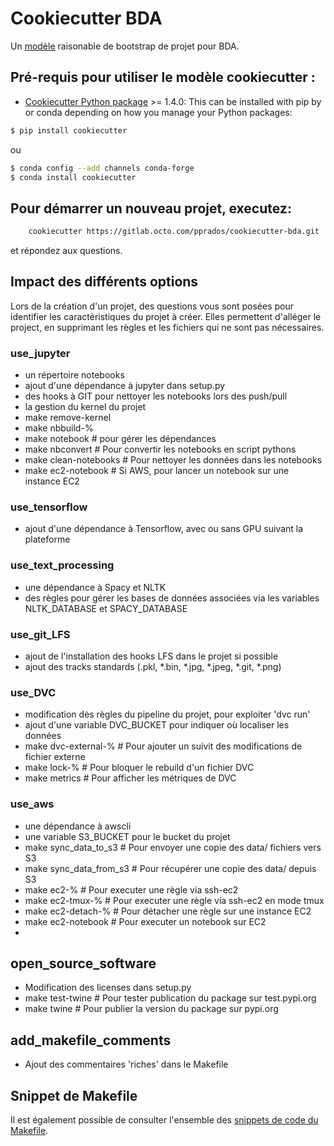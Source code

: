 # Cookiecutter BDA

Un [modèle](https://gitlab.octo.com/pprados/cookiecutter-bda) raisonable de bootstrap de projet pour BDA.

## Pré-requis pour utiliser le modèle cookiecutter :
 - [Cookiecutter Python package](http://cookiecutter.readthedocs.org/en/latest/installation.html) >= 1.4.0: This can be installed with pip by or conda depending on how you manage your Python packages:

```bash
$ pip install cookiecutter
```

ou

```bash
$ conda config --add channels conda-forge
$ conda install cookiecutter
```


## Pour démarrer un nouveau projet, executez:
```bash
    cookiecutter https://gitlab.octo.com/pprados/cookiecutter-bda.git
```
et répondez aux questions.

## Impact des différents options
Lors de la création d'un projet, des questions vous sont posées
pour identifier les caractèristiques du projet à créer.
Elles permettent d'alléger le project, en supprimant les règles
et les fichiers qui ne sont pas nécessaires.
 
### use_jupyter
- un répertoire notebooks
- ajout d'une dépendance à jupyter dans setup.py
- des hooks à GIT pour nettoyer les notebooks lors des push/pull
- la gestion du kernel du projet
- make remove-kernel
- make nbbuild-%
- make notebook # pour gérer les dépendances
- make nbconvert # Pour convertir les notebooks en script pythons
- make clean-notebooks # Pour nettoyer les données dans les notebooks
- make ec2-notebook # Si AWS, pour lancer un notebook sur une instance EC2
 
### use_tensorflow
- ajout d'une dépendance à Tensorflow, avec ou sans GPU suivant la plateforme

### use_text_processing
- une dépendance à Spacy et NLTK
- des règles pour gérer les bases de données associées via les variables 
NLTK_DATABASE et SPACY_DATABASE
 
### use_git_LFS
- ajout de l'installation des hooks LFS dans le projet si possible
- ajout des tracks standards (.pkl, *.bin, *.jpg, *.jpeg, *.git, *.png)

### use_DVC
- modification dès règles du pipeline du projet, pour exploiter 'dvc run'
- ajout d'une variable DVC_BUCKET pour indiquer où localiser les données
- make dvc-external-% # Pour ajouter un suivit des modifications de fichier externe
- make lock-% # Pour bloquer le rebuild d'un fichier DVC
- make metrics # Pour afficher les métriques de DVC

### use_aws
- une dépendance à awscli
- une variable S3_BUCKET pour le bucket du projet
- make sync_data_to_s3 # Pour envoyer une copie des data/ fichiers vers S3
- make sync_data_from_s3 # Pour récupérer une copie des data/ depuis S3
- make ec2-% # Pour executer une règle via ssh-ec2
- make ec2-tmux-% # Pour executer une règle via ssh-ec2 en mode tmux
- make ec2-detach-% # Pour détacher une règle sur une instance EC2
- make ec2-notebook # Pour executer un notebook sur EC2
- 
## open_source_software
- Modification des licenses dans setup.py
- make test-twine # Pour tester publication du package sur test.pypi.org
- make twine # Pour publier la version du package sur pypi.org

## add_makefile_comments
- Ajout des commentaires 'riches' dans le Makefile

## Snippet de Makefile
Il est également possible de consulter l'ensemble des [snippets de code
du Makefile](Makefile.snippet).

